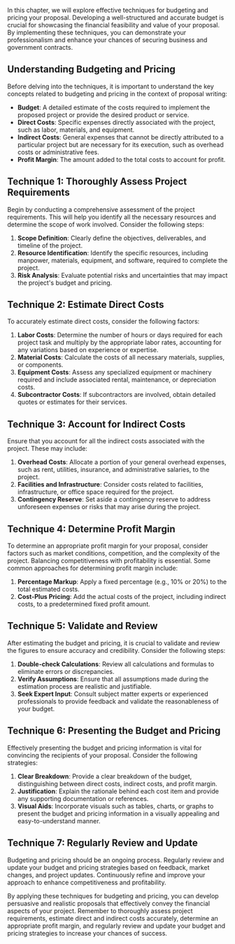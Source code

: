 
In this chapter, we will explore effective techniques for budgeting and pricing your proposal. Developing a well-structured and accurate budget is crucial for showcasing the financial feasibility and value of your proposal. By implementing these techniques, you can demonstrate your professionalism and enhance your chances of securing business and government contracts.

Understanding Budgeting and Pricing
-----------------------------------

Before delving into the techniques, it is important to understand the key concepts related to budgeting and pricing in the context of proposal writing:

* **Budget**: A detailed estimate of the costs required to implement the proposed project or provide the desired product or service.
* **Direct Costs**: Specific expenses directly associated with the project, such as labor, materials, and equipment.
* **Indirect Costs**: General expenses that cannot be directly attributed to a particular project but are necessary for its execution, such as overhead costs or administrative fees.
* **Profit Margin**: The amount added to the total costs to account for profit.

Technique 1: Thoroughly Assess Project Requirements
---------------------------------------------------

Begin by conducting a comprehensive assessment of the project requirements. This will help you identify all the necessary resources and determine the scope of work involved. Consider the following steps:

1. **Scope Definition**: Clearly define the objectives, deliverables, and timeline of the project.
2. **Resource Identification**: Identify the specific resources, including manpower, materials, equipment, and software, required to complete the project.
3. **Risk Analysis**: Evaluate potential risks and uncertainties that may impact the project's budget and pricing.

Technique 2: Estimate Direct Costs
----------------------------------

To accurately estimate direct costs, consider the following factors:

1. **Labor Costs**: Determine the number of hours or days required for each project task and multiply by the appropriate labor rates, accounting for any variations based on experience or expertise.
2. **Material Costs**: Calculate the costs of all necessary materials, supplies, or components.
3. **Equipment Costs**: Assess any specialized equipment or machinery required and include associated rental, maintenance, or depreciation costs.
4. **Subcontractor Costs**: If subcontractors are involved, obtain detailed quotes or estimates for their services.

Technique 3: Account for Indirect Costs
---------------------------------------

Ensure that you account for all the indirect costs associated with the project. These may include:

1. **Overhead Costs**: Allocate a portion of your general overhead expenses, such as rent, utilities, insurance, and administrative salaries, to the project.
2. **Facilities and Infrastructure**: Consider costs related to facilities, infrastructure, or office space required for the project.
3. **Contingency Reserve**: Set aside a contingency reserve to address unforeseen expenses or risks that may arise during the project.

Technique 4: Determine Profit Margin
------------------------------------

To determine an appropriate profit margin for your proposal, consider factors such as market conditions, competition, and the complexity of the project. Balancing competitiveness with profitability is essential. Some common approaches for determining profit margin include:

1. **Percentage Markup**: Apply a fixed percentage (e.g., 10% or 20%) to the total estimated costs.
2. **Cost-Plus Pricing**: Add the actual costs of the project, including indirect costs, to a predetermined fixed profit amount.

Technique 5: Validate and Review
--------------------------------

After estimating the budget and pricing, it is crucial to validate and review the figures to ensure accuracy and credibility. Consider the following steps:

1. **Double-check Calculations**: Review all calculations and formulas to eliminate errors or discrepancies.
2. **Verify Assumptions**: Ensure that all assumptions made during the estimation process are realistic and justifiable.
3. **Seek Expert Input**: Consult subject matter experts or experienced professionals to provide feedback and validate the reasonableness of your budget.

Technique 6: Presenting the Budget and Pricing
----------------------------------------------

Effectively presenting the budget and pricing information is vital for convincing the recipients of your proposal. Consider the following strategies:

1. **Clear Breakdown**: Provide a clear breakdown of the budget, distinguishing between direct costs, indirect costs, and profit margin.
2. **Justification**: Explain the rationale behind each cost item and provide any supporting documentation or references.
3. **Visual Aids**: Incorporate visuals such as tables, charts, or graphs to present the budget and pricing information in a visually appealing and easy-to-understand manner.

Technique 7: Regularly Review and Update
----------------------------------------

Budgeting and pricing should be an ongoing process. Regularly review and update your budget and pricing strategies based on feedback, market changes, and project updates. Continuously refine and improve your approach to enhance competitiveness and profitability.

By applying these techniques for budgeting and pricing, you can develop persuasive and realistic proposals that effectively convey the financial aspects of your project. Remember to thoroughly assess project requirements, estimate direct and indirect costs accurately, determine an appropriate profit margin, and regularly review and update your budget and pricing strategies to increase your chances of success.
